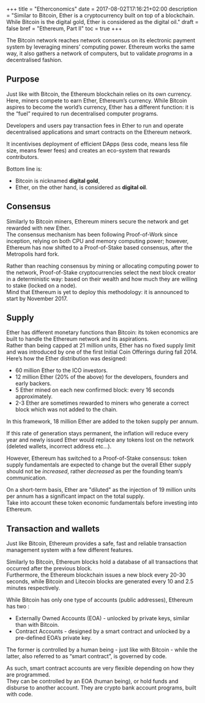 +++
title = "Etherconomics"
date = 2017-08-02T17:16:21+02:00
description = "Similar to Bitcoin, Ether is a cryptocurrency built on top of a blockchain. While Bitcoin is the digital gold, Ether is considered as the digital oil."
draft = false
bref = "Ethereum, Part II"
toc = true
+++

The Bitcoin network reaches network consensus on its electronic payment system by leveraging miners’ computing power. Ethereum works the same way, it also gathers a network of computers, but to validate _programs_ in a decentralised fashion.

## Purpose

Just like with Bitcoin, the Ethereum blockchain relies on its own currency. Here, miners compete to earn Ether, Ethereum’s currency. While Bitcoin aspires to become the world’s currency, Ether has a different function: it is the “fuel” required to run decentralised computer programs.  

Developers and users pay transaction fees in Ether to run and operate decentralised applications and smart contracts on the Ethereum network.  

It incentivises deployment of efficient DApps (less code, means less file size, means fewer fees) and creates an eco-system that rewards contributors.  

Bottom line is:   

* Bitcoin is nicknamed **digital gold**,  
* Ether, on the other hand, is considered as **digital oil**.

## Consensus

Similarly to Bitcoin miners, Ethereum miners secure the network and get rewarded with new Ether.  
The consensus mechanism has been following Proof-of-Work since inception, relying on both CPU and memory computing power; however, Ethereum has now shifted to a Proof-of-Stake based consensus, after the Metropolis hard fork.

Rather than reaching consensus by mining or allocating computing power to the network, Proof-of-Stake cryptocurrencies select the next block creator in a deterministic way: based on their wealth and how much they are willing to stake (locked on a node).  
Mind that Ethereum is yet to deploy this methodology: it is announced to start by November 2017.

## Supply

Ether has different monetary functions than Bitcoin: its token economics are built to handle the Ethereum network and its aspirations.  
Rather than being capped at 21 million units, Ether has no fixed supply limit and was introduced by one of the first Initial Coin Offerings during fall 2014. Here’s how the Ether distribution was designed:

* 60 million Ether to the ICO investors.
* 12 million Ether (20% of the above) for the developers, founders and early backers.
* 5 Ether mined on each new confirmed block: every 16 seconds approximately.
* 2-3 Ether are sometimes rewarded to miners who generate a correct block which was not added to the chain.

In this framework, 18 million Ether are added to the token supply per annum.  

If this rate of generation stays permanent, the inflation will reduce every year and newly issued Ether would replace any tokens lost on the network (deleted wallets, incorrect address etc…).  

However, Ethereum has switched to a Proof-of-Stake consensus: token supply fundamentals are expected to change but the overall Ether supply should not be _increased_, rather _decreased_ as per the founding team’s communication.

On a short-term basis, Ether are "diluted" as the injection of 19 million units per annum has a significant impact on the total supply.  
Take into account these token economic fundamentals before investing into Ethereum.

## Transaction and wallets

Just like Bitcoin, Ethereum provides a safe, fast and reliable transaction management system with a few different features.  

Similarly to Bitcoin, Ethereum blocks hold a database of all transactions that occurred after the previous block.  
Furthermore, the Ethereum blockchain issues a new block every 20-30 seconds, while Bitcoin and Litecoin blocks are generated every 10 and 2.5 minutes respectively.

While Bitcoin has only one type of accounts (public addresses), Ethereum has two :

- Externally Owned Accounts (EOA) - unlocked by private keys, similar than with Bitcoin.
- Contract Accounts - designed by a smart contract and unlocked by a pre-defined EOA’s private key.

The former is controlled by a human being - just like with Bitcoin - while the latter, also referred to as “smart contract”, is governed by code.

As such, smart contract accounts are very flexible depending on how they are programmed.  
They can be controlled by an EOA (human being), or hold funds and disburse to another account. They are crypto bank account programs, built with code.
